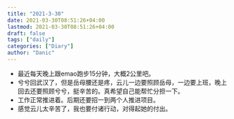 ```yaml
---
title: "2021-3-30"
date: 2021-03-30T08:51:26+04:00
lastmod: 2021-03-30T08:51:26+04:00
draft: false
tags: ["daily"]
categories: ["Diary"]
author: "Danic"
---
```


- 最近每天晚上跟emao跑步15分钟，大概2公里吧。
- 兮兮回武汉了，但是岳母腰还是疼，云儿一边要照顾岳母，一边要上班，晚上回去还要照顾兮兮，挺辛苦的。真希望自己能帮忙分担一下。
- 工作正常推进着。后期还要招一到两个人推进项目。
- 感觉云儿太辛苦了，我也要付诸行动，对得起她的付出。
